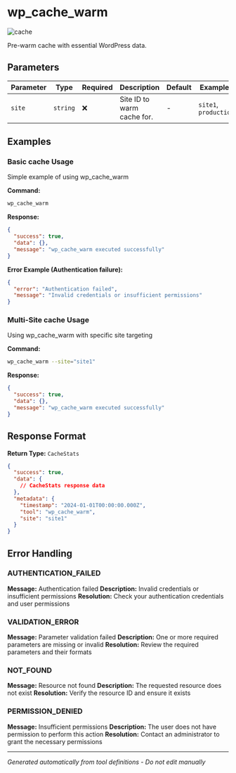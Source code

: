 # wp_cache_warm

![cache](https://img.shields.io/badge/category-cache-grey)

Pre-warm cache with essential WordPress data.

## Parameters

| Parameter | Type     | Required | Description                | Default | Examples              |
| --------- | -------- | -------- | -------------------------- | ------- | --------------------- |
| `site`    | `string` | ❌       | Site ID to warm cache for. | -       | `site1`, `production` |

## Examples

### Basic cache Usage

Simple example of using wp_cache_warm

**Command:**

```bash
wp_cache_warm
```

**Response:**

```json
{
  "success": true,
  "data": {},
  "message": "wp_cache_warm executed successfully"
}
```

**Error Example (Authentication failure):**

```json
{
  "error": "Authentication failed",
  "message": "Invalid credentials or insufficient permissions"
}
```

### Multi-Site cache Usage

Using wp_cache_warm with specific site targeting

**Command:**

```bash
wp_cache_warm --site="site1"
```

**Response:**

```json
{
  "success": true,
  "data": {},
  "message": "wp_cache_warm executed successfully"
}
```

## Response Format

**Return Type:** `CacheStats`

```json
{
  "success": true,
  "data": {
    // CacheStats response data
  },
  "metadata": {
    "timestamp": "2024-01-01T00:00:00.000Z",
    "tool": "wp_cache_warm",
    "site": "site1"
  }
}
```

## Error Handling

### AUTHENTICATION_FAILED

**Message:** Authentication failed **Description:** Invalid credentials or insufficient permissions **Resolution:**
Check your authentication credentials and user permissions

### VALIDATION_ERROR

**Message:** Parameter validation failed **Description:** One or more required parameters are missing or invalid
**Resolution:** Review the required parameters and their formats

### NOT_FOUND

**Message:** Resource not found **Description:** The requested resource does not exist **Resolution:** Verify the
resource ID and ensure it exists

### PERMISSION_DENIED

**Message:** Insufficient permissions **Description:** The user does not have permission to perform this action
**Resolution:** Contact an administrator to grant the necessary permissions

---

_Generated automatically from tool definitions - Do not edit manually_
